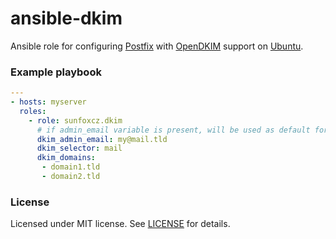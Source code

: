 # ansible-dkim

Ansible role for configuring [Postfix](http://www.postfix.org/) with [OpenDKIM](http://opendkim.org/) support on [Ubuntu](https://ubuntu.com/).

### Example playbook
```yaml
---
- hosts: myserver
  roles:
    - role: sunfoxcz.dkim
      # if admin_email variable is present, will be used as default for dkim_admin_email
      dkim_admin_email: my@mail.tld
      dkim_selector: mail
      dkim_domains:
       - domain1.tld
       - domain2.tld
```

### License

Licensed under MIT license. See [LICENSE](LICENSE.md) for details.
